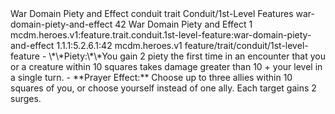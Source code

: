 <ability>
  <name>War Domain Piety and Effect</name>
  <metadata>
    <class>conduit</class>
    <feature_type>trait</feature_type>
    <file_dpath>Conduit/1st-Level Features</file_dpath>
    <item_id>war-domain-piety-and-effect</item_id>
    <item_index>42</item_index>
    <item_name>War Domain Piety and Effect</item_name>
    <level>1</level>
    <scc>mcdm.heroes.v1:feature.trait.conduit.1st-level-feature:war-domain-piety-and-effect</scc>
    <scdc>1.1.1:5.2.6.1:42</scdc>
    <source>mcdm.heroes.v1</source>
    <type>feature/trait/conduit/1st-level-feature</type>
  </metadata>
  <effects>
    <effect type="mundane">- \*\*Piety:\*\*You gain 2 piety the first time in an encounter that you or a creature within 10 squares takes damage greater than 10 + your level in a single turn.
- **Prayer Effect:** Choose up to three allies within 10 squares of you, or choose yourself instead of one ally. Each target gains 2 surges.</effect>
  </effects>
</ability>

